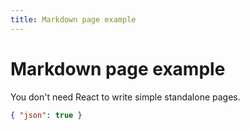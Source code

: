 ```yaml
---
title: Markdown page example
---
```


# Markdown page example

You don't need React to write simple standalone pages.

```json
{ "json": true }
```
